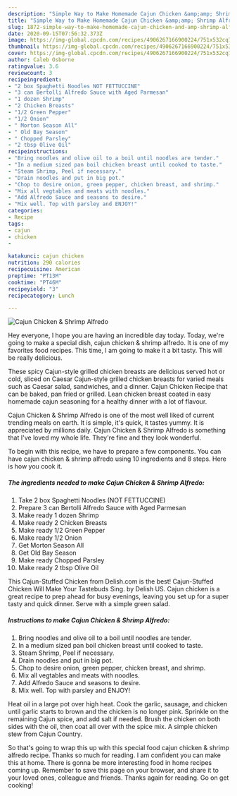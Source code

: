 ```yaml
---
description: "Simple Way to Make Homemade Cajun Chicken &amp;amp; Shrimp Alfredo"
title: "Simple Way to Make Homemade Cajun Chicken &amp;amp; Shrimp Alfredo"
slug: 1872-simple-way-to-make-homemade-cajun-chicken-and-amp-shrimp-alfredo
date: 2020-09-15T07:56:32.373Z
image: https://img-global.cpcdn.com/recipes/4906267166900224/751x532cq70/cajun-chicken-shrimp-alfredo-recipe-main-photo.jpg
thumbnail: https://img-global.cpcdn.com/recipes/4906267166900224/751x532cq70/cajun-chicken-shrimp-alfredo-recipe-main-photo.jpg
cover: https://img-global.cpcdn.com/recipes/4906267166900224/751x532cq70/cajun-chicken-shrimp-alfredo-recipe-main-photo.jpg
author: Caleb Osborne
ratingvalue: 3.6
reviewcount: 3
recipeingredient:
- "2 box Spaghetti Noodles NOT FETTUCCINE"
- "3 can Bertolli Alfredo Sauce with Aged Parmesan"
- "1 dozen Shrimp"
- "2 Chicken Breasts"
- "1/2 Green Pepper"
- "1/2 Onion"
- " Morton Season All"
- " Old Bay Season"
- " Chopped Parsley"
- "2 tbsp Olive Oil"
recipeinstructions:
- "Bring noodles and olive oil to a boil until noodles are tender."
- "In a medium sized pan boil chicken breast until cooked to taste."
- "Steam Shrimp, Peel if necessary."
- "Drain noodles and put in big pot."
- "Chop to desire onion, green pepper, chicken breast, and shrimp."
- "Mix all vegtables and meats with noodles."
- "Add Alfredo Sauce and seasons to desire."
- "Mix well. Top with parsley and ENJOY!"
categories:
- Recipe
tags:
- cajun
- chicken
- 

katakunci: cajun chicken  
nutrition: 290 calories
recipecuisine: American
preptime: "PT13M"
cooktime: "PT46M"
recipeyield: "3"
recipecategory: Lunch

---
```



![Cajun Chicken &amp; Shrimp Alfredo](https://img-global.cpcdn.com/recipes/4906267166900224/751x532cq70/cajun-chicken-shrimp-alfredo-recipe-main-photo.jpg)

Hey everyone, I hope you are having an incredible day today. Today, we're going to make a special dish, cajun chicken &amp; shrimp alfredo. It is one of my favorites food recipes. This time, I am going to make it a bit tasty. This will be really delicious.

These spicy Cajun-style grilled chicken breasts are delicious served hot or cold, sliced on Caesar Cajun-style grilled chicken breasts for varied meals such as Caesar salad, sandwiches, and a dinner. Cajun Chicken Recipe that can be baked, pan fried or grilled. Lean chicken breast coated in easy homemade cajun seasoning for a healthy dinner with a lot of flavour.

Cajun Chicken &amp; Shrimp Alfredo is one of the most well liked of current trending meals on earth. It is simple, it's quick, it tastes yummy. It is appreciated by millions daily. Cajun Chicken &amp; Shrimp Alfredo is something that I've loved my whole life. They're fine and they look wonderful.


To begin with this recipe, we have to prepare a few components. You can have cajun chicken &amp; shrimp alfredo using 10 ingredients and 8 steps. Here is how you cook it.

<!--inarticleads1-->

##### The ingredients needed to make Cajun Chicken &amp; Shrimp Alfredo:

1. Take 2 box Spaghetti Noodles (NOT FETTUCCINE)
1. Prepare 3 can Bertolli Alfredo Sauce with Aged Parmesan
1. Make ready 1 dozen Shrimp
1. Make ready 2 Chicken Breasts
1. Make ready 1/2 Green Pepper
1. Make ready 1/2 Onion
1. Get  Morton Season All
1. Get  Old Bay Season
1. Make ready  Chopped Parsley
1. Make ready 2 tbsp Olive Oil


This Cajun-Stuffed Chicken from Delish.com is the best! Cajun-Stuffed Chicken Will Make Your Tastebuds Sing. by Delish US. Cajun chicken is a great recipe to prep ahead for busy evenings, leaving you set up for a super tasty and quick dinner. Serve with a simple green salad. 

<!--inarticleads2-->

##### Instructions to make Cajun Chicken &amp; Shrimp Alfredo:

1. Bring noodles and olive oil to a boil until noodles are tender.
1. In a medium sized pan boil chicken breast until cooked to taste.
1. Steam Shrimp, Peel if necessary.
1. Drain noodles and put in big pot.
1. Chop to desire onion, green pepper, chicken breast, and shrimp.
1. Mix all vegtables and meats with noodles.
1. Add Alfredo Sauce and seasons to desire.
1. Mix well. Top with parsley and ENJOY!


Heat oil in a large pot over high heat. Cook the garlic, sausage, and chicken until garlic starts to brown and the chicken is no longer pink. Sprinkle on the remaining Cajun spice, and add salt if needed. Brush the chicken on both sides with the oil, then coat all over with the spice mix. A simple chicken stew from Cajun Country. 

So that's going to wrap this up with this special food cajun chicken &amp; shrimp alfredo recipe. Thanks so much for reading. I am confident you can make this at home. There is gonna be more interesting food in home recipes coming up. Remember to save this page on your browser, and share it to your loved ones, colleague and friends. Thanks again for reading. Go on get cooking!
